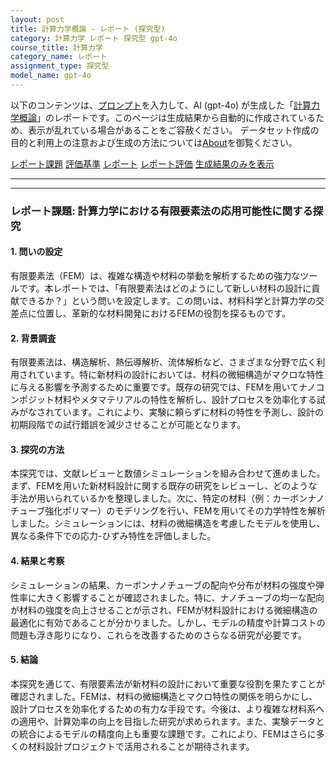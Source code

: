 ```yaml
---
layout: post
title: 計算力学概論 - レポート (探究型)
category: 計算力学 レポート 探究型 gpt-4o
course_title: 計算力学
category_name: レポート
assignment_type: 探究型
model_name: gpt-4o
---
```


以下のコンテンツは、[プロンプト](https://github.com/takedatoshiyuki/synthetic_assignments/tree/main/generated/計算力学/gpt-4o/prompt_レポート-探究型.md)を入力して、AI (gpt-4o) が生成した「[計算力学概論](/contents/計算力学/)」のレポートです。このページは生成結果から自動的に作成されているため、表示が乱れている場合があることをご容赦ください。
データセット作成の目的と利用上の注意および生成の方法については[About](/About)を御覧ください。

[レポート課題](../レポート課題-探究型)
[評価基準](../評価基準-探究型)
[レポート](../レポート-探究型)
[レポート評価](../レポート評価-探究型)
[生成結果のみを表示](https://github.com/takedatoshiyuki/synthetic_assignments/tree/main/generated/計算力学/gpt-4o/レポート-探究型.md)
  

***
***
  
### レポート課題: 計算力学における有限要素法の応用可能性に関する探究

#### 1. 問いの設定
有限要素法（FEM）は、複雑な構造や材料の挙動を解析するための強力なツールです。本レポートでは、「有限要素法はどのようにして新しい材料の設計に貢献できるか？」という問いを設定します。この問いは、材料科学と計算力学の交差点に位置し、革新的な材料開発におけるFEMの役割を探るものです。

#### 2. 背景調査
有限要素法は、構造解析、熱伝導解析、流体解析など、さまざまな分野で広く利用されています。特に新材料の設計においては、材料の微細構造がマクロな特性に与える影響を予測するために重要です。既存の研究では、FEMを用いてナノコンポジット材料やメタマテリアルの特性を解析し、設計プロセスを効率化する試みがなされています。これにより、実験に頼らずに材料の特性を予測し、設計の初期段階での試行錯誤を減少させることが可能となります。

#### 3. 探究の方法
本探究では、文献レビューと数値シミュレーションを組み合わせて進めました。まず、FEMを用いた新材料設計に関する既存の研究をレビューし、どのような手法が用いられているかを整理しました。次に、特定の材料（例：カーボンナノチューブ強化ポリマー）のモデリングを行い、FEMを用いてその力学特性を解析しました。シミュレーションには、材料の微細構造を考慮したモデルを使用し、異なる条件下での応力-ひずみ特性を評価しました。

#### 4. 結果と考察
シミュレーションの結果、カーボンナノチューブの配向や分布が材料の強度や弾性率に大きく影響することが確認されました。特に、ナノチューブの均一な配向が材料の強度を向上させることが示され、FEMが材料設計における微細構造の最適化に有効であることが分かりました。しかし、モデルの精度や計算コストの問題も浮き彫りになり、これらを改善するためのさらなる研究が必要です。

#### 5. 結論
本探究を通じて、有限要素法が新材料の設計において重要な役割を果たすことが確認されました。FEMは、材料の微細構造とマクロ特性の関係を明らかにし、設計プロセスを効率化するための有力な手段です。今後は、より複雑な材料系への適用や、計算効率の向上を目指した研究が求められます。また、実験データとの統合によるモデルの精度向上も重要な課題です。これにより、FEMはさらに多くの材料設計プロジェクトで活用されることが期待されます。

